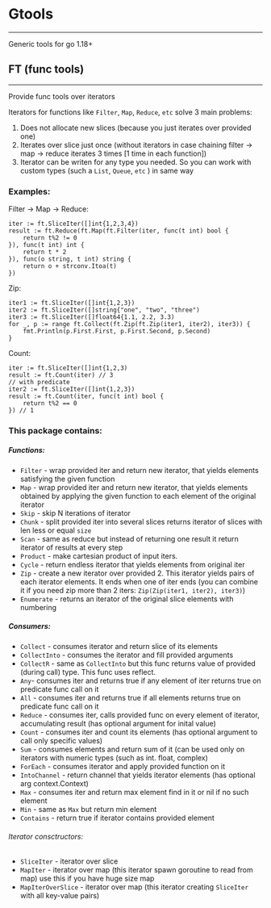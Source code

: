 # Gtools 
_________________
Generic tools for go 1.18+ 

## FT (func tools)
______
Provide func tools over iterators

Iterators for functions like `Filter`, `Map`, `Reduce`, `etc` solve 3 main problems: 
1. Does not allocate new slices (because you just iterates over provided one)
2. Iterates over slice just once (without iterators in case chaining filter -> map -> reduce  iterates 3 times [1 time in each function])
3. Iterator can be writen for any type you needed. So you can work with custom types (such a `List`, `Queue`, `etc` ) in same way

### Examples:
Filter -> Map -> Reduce:

```
iter := ft.SliceIter([]int{1,2,3,4})
result := ft.Reduce(ft.Map(ft.Filter(iter, func(t int) bool {
	return t%2 != 0
}), func(t int) int {
	return t * 2
}), func(o string, t int) string {
	return o + strconv.Itoa(t)
})
```

Zip: 

```
iter1 := ft.SliceIter([]int{1,2,3})
iter2 := ft.SliceIter([]string{"one", "two", "three")
iter3 := ft.SliceIter([]float64{1.1, 2.2, 3.3)
for _, p := range ft.Collect(ft.Zip(ft.Zip(iter1, iter2), iter3)) {
	fmt.Println(p.First.First, p.First.Second, p.Second)
}
```

Count:

```
iter := ft.SliceIter([]int{1,2,3)
result := ft.Count(iter) // 3
// with predicate
iter2 := ft.SliceIter([]int{1,2,3})
result := ft.Count(iter, func(t int) bool {
    return t%2 == 0
}) // 1

```

### This package contains:

##### Functions:
* `Filter` - wrap provided iter and return new iterator, that yields elements satisfying the given function
* `Map` - wrap provided iter and return new iterator, that yields elements obtained by applying the given function to each element of the original iterator
* `Skip` - skip N iterations of iterator
* `Chunk` - split provided iter into several slices returns iterator of slices with len less or equal `size`
* `Scan` -  same as reduce but instead of returning one result it return iterator of results at every step
* `Product` - make cartesian product of input iters.
* `Cycle` - return endless iterator that yields elements from original iter
* `Zip` - create a new iterator over provided 2. This iterator yields pairs of each iterator elements. It ends when one of iter ends (you can combine it if you need zip more than 2 iters: `Zip(Zip(iter1, iter2), iter3)`)
* `Enumerate` - returns an iterator of the original slice elements with numbering

##### Consumers:
* `Collect` - consumes iterator and return slice of its elements
* `CollectInto` -  consumes the iterator and fill provided arguments
* `CollectR` - same as `CollectInto` but this func returns value of provided (during call) type. This func uses reflect.
* `Any`- consumes iter and returns true if any element of iter returns true on predicate func call on it
* `All` - consumes iter and returns true if all elements returns true on predicate func call on it
* `Reduce` - consumes iter, calls provided func on every element of iterator, accumulating result (has optional argument for inital value)
* `Count` - consumes iter and count its elements (has optional argument to call only specific values)
* `Sum` - consumes elements and return sum of it (can be used only on iterators with numeric types (such as int. float, complex)
* `ForEach` - consumes iterator and apply provided function on it 
* `IntoChannel` - return channel that yields iterator elements (has optional arg context.Context)
* `Max` - consumes iter and return max element find in it or nil if no such element
* `Min` - same as `Max` but return min element
* `Contains` - return true if iterator contains provided element

###### Iterator consctructors:
* `SliceIter` - iterator over slice
* `MapIter` - iterator over map (this iterator spawn goroutine to read from map) use this if you have huge size map
* `MapIterOverSlice` - iterator over map (this iterator creating `SliceIter` with all key-value pairs)

